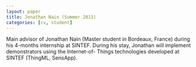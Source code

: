 ```yaml
---
layout: paper
title: Jonathan Nain (Summer 2013)
categories: [cv, student]
---
```


Main advisor of Jonathan Nain (Master student in Bordeaux, France) during his 4-months internship at SINTEF.
During his stay, Jonathan will implement demonstrators using the Internet-of-
Things technologies developed at SINTEF (ThingML, SensApp).

